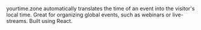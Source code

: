 
yourtime.zone automatically translates the time of an event into the visitor's local time. Great for organizing global events, such as webinars or live-streams. Built using React.